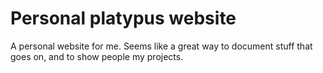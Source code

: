 # Personal platypus website
 A personal website for me. Seems like a great way to document stuff that goes on, and to show people my projects.
